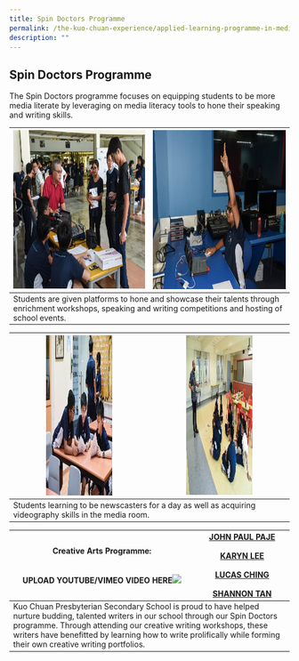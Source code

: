 ```yaml
---
title: Spin Doctors Programme
permalink: /the-kuo-chuan-experience/applied-learning-programme-in-media-literacy/spin-doctors-programme/
description: ""
---
```

## Spin Doctors Programme


The Spin Doctors programme focuses on equipping students to be more media literate by leveraging on media literacy tools to hone their speaking and writing skills.

<table>
<thead>
  <tr>
    <th><img src="/images/The%20Kuo%20Chuan%20Experience/ALP%20In%20Media%20Literacy/Spin%20Doctors%20Prog%201.jpg" width="428" height="285"></th>
    <th><img src="/images/The%20Kuo%20Chuan%20Experience/ALP%20In%20Media%20Literacy/Spin%20Doctors%20Prog%202.jpg" width="431" height="286"></th>
  </tr>
</thead>
<tbody>
  <tr>
    <td colspan="2">   Students are given platforms to hone and showcase their talents through enrichment workshops, speaking and writing competitions and hosting of school events.</td>
  </tr>
</tbody>
</table>


<table>
<thead>
  <tr>
    <th><img src="/images/The%20Kuo%20Chuan%20Experience/ALP%20In%20Media%20Literacy/Spin%20Doctors%20Prog%203.jpg" width="119" height="288"></th>
    <th><img src="/images/The%20Kuo%20Chuan%20Experience/ALP%20In%20Media%20Literacy/Spin%20Doctors%20Prog%204.jpg" width="119" height="287"></th>
  </tr>
</thead>
<tbody>
  <tr>
    <td colspan="2">   Students learning to be newscasters for a day as well as acquiring videography skills in the media room. </td>
  </tr>
</tbody>
</table>


<table>
<thead>
  <tr>
    <th>Creative Arts Programme:<br><br><br>UPLOAD YOUTUBE/VIMEO VIDEO HERE<img src="https://kuochuanpresbyteriansec.moe.edu.sg/pix/spacer.gif"></th>		
    <th><a href="https://go.gov.sg/johnpaulpaje">JOHN PAUL PAJE</a><br><br><a href="https://go.gov.sg/karynleepeien">KARYN LEE</a><br><br><a href="https://go.gov.sg/lucasching">LUCAS CHING</a><br><br><a href="https://go.gov.sg/shannontan">SHANNON TAN</a></th>
  </tr>
</thead>
<tbody>
  <tr>
    <td colspan="2">Kuo Chuan Presbyterian Secondary School is proud to have helped nurture budding, talented writers in our school through our Spin Doctors programme. Through attending our creative writing workshops, these writers have benefitted by learning how to write prolifically while forming their own creative writing portfolios.</td>
  </tr>
</tbody>
</table>